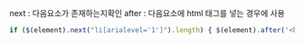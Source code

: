 
next : 다음요소가 존재하는지확인
after : 다음요소에 html 태그를 넣는 경우에 사용

```javascript
if ($(element).next("li[arialevel='1']").length) { $(element).after('<hr style="margin: 4px 0; border: 0; border-top: 1px solid #ccc;">'); } 이거는 그냥 jquery문법이라고 생각해도돼 ? after next?
```


